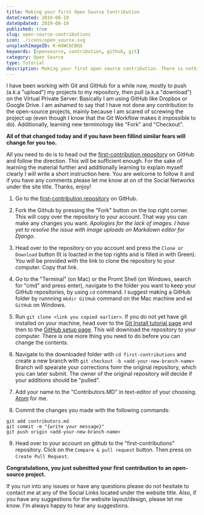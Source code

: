 ```yaml
---
title: Making your first Open Source Contribution
dateCreated: 2019-08-19
dateUpdated: 2019-08-19
published: true
slug: open-source-contributions
icon: ./icons/open_source.svg
unsplashImageID: R-HXWCbCBGU
keywords: [opensource, contribution, github, git]
category: Open Source
type: Tutorial
description: Making your first open source contribution. There is nothing to be scared about! We'll got through this together.
---
```


I have been working with Git and GitHub for a while now, mostly to push (a.k.a "upload") my projects to my repository, then pull (a.k.a "download") on the Virtual Private Server. Basically I am using GitHub like Dropbox or Google Drive. I am ashamed to say that I have not done any contribution to the open-source projects, mainly because I am scared of screwing the project up (even though I know that the Git Workflow makes it impossible to do). Additionally, learning new terminology like "Fork" and "Checkout".

**All of that changed today and if you have been fillind similar fears will change for you too.**

All you need to do is to head out the [first-contribution repository](https://github.com/firstcontributions/first-contributions) on GitHub and follow the direction. This will be sufficient enough. For the sake of learning the material further and additionally learning to explain myself clearly I will write a short instruction here. You are welcome to follow it and if you have any comments please let me know at on of the Social Networks under the site title. Thanks, enjoy!

1. Go to the [first-contribution repository](https://github.com/firstcontributions/first-contributions) on GitHub.

2. Fork the Github by pressing the "Fork" button on the top right corner.
This will copy over the repository to your account. That way you can make any changes you want.
_Apologies for the lack of images. I have yet to resolve the issue with image uploads on Markdown editor for Django._

3. Head over to the repository on you account and press the `Clone or Download` button (It is loacted in the top rights and is filled in with Green).
You will be provided with the link to clone the repository to your computer. Copy that link.

4. Go to the "Terminal" (on Mac) or the Promt Shell (on Windows, search for "cmd" and press enter), navigate to the folder you want to keep your GitHub repositories, by using `cd` command. I suggest making a GitHub folder by runnning `mkdir GitHub` command on the Mac machine and `md GitHub` on Windows.

5. Run `git clone <link you copied earlier>`.
If you do not yet have git installed on your machine, head over to the [Git Install tutorial page](https://git-scm.com/book/en/v2/Getting-Started-Installing-Git) and then to the [GitHub setup page](https://help.github.com/en/articles/setting-your-username-in-git).
This will download the repository to your computer. There is one more thing you need to do before you can change the contents.

6. Navigate to the downloaded folder with `cd first-contributions` and create a new branch with `git checkout -b <add-your-new-branch-name>`
Branch will spearate your corrections fomr the original repository, which you can later submit. The owner of the original repository will decide if your additions should be "pulled".

7. Add your name to the "Contributors.MD" in text-editor of your choosing. [Atom](https://atom.io/) for me.

8. Commit the changes you made with the following commands:
```
git add contributors.md
git commit -m "{write your message}"
git push origin <add-your-new-branch-name>
```

9. Head over to your account on github to the "first-contributions" repository. Click on the `Compare & pull request` button. Then press on `Create Pull Request`.

**Congratulations, you just submitted your first contribution to an open-source project.**

If you run into any issues or have any questions please do not hesitate to contact me at any of the Social Links located under the website title.
Also, if you have any suggestions for the website layout/design, please let me know. I'm always happy to hear any suggestions.
